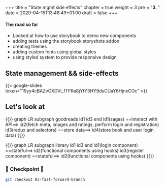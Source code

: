 +++
title = "State mgmt side effects"
chapter = true
weight = 3
pre = "<b>3. </b>"
date = 2020-04-15T13:48:49+01:00
draft = false
+++

#### The road so far

- Looked at how to use storybook to demo new components
- adding tests using the storybook storyshots addon
- creating themes
- adding custom fonts using global styles
- using styled system to provide responsive design

## State management && side-effects

{{< google-slides token="15yy4cBAZvOXDVi_fTFRa8jYtY3HY9dsCUaY6HjnxCOc" >}}

## Let's look at

{{<mermaid>}}
graph LR
    subgraph goodreads
        id1
        id3
    end
    id1(sagas) ==interact with API==> id2(fetch meta, images and ratings, perform login and registration)
    id3(redux and selectors) ==store data==> id4(store book and user login data)
{{</mermaid>}}

{{<mermaid>}}
graph LR
    subgraph library
        id1
        id3
    end
    id1(login component) ==stateful==> id2(functional components using hooks)
    id3(register component) ==stateful==> id2(functional components using hooks)
{{</mermaid>}}
### 🏁 Checkpoint 🏁

```bash
git checkout 03-fast-forward-branch
```
